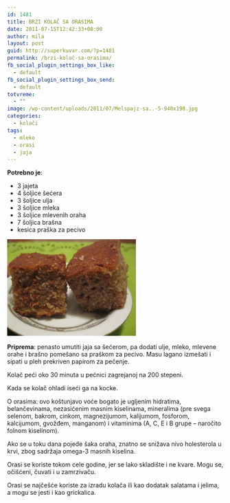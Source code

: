 ```yaml
---
id: 1481
title: BRZI KOLAČ SA ORASIMA
date: 2011-07-15T12:42:33+00:00
author: mila
layout: post
guid: http://superkuvar.com/?p=1481
permalink: /brzi-kolač-sa-orasima/
fb_social_plugin_settings_box_like:
  - default
fb_social_plugin_settings_box_send:
  - default
totvreme:
  - ""
image: /wp-content/uploads/2011/07/Melspajz-sa..-5-940x198.jpg
categories:
  - kolači
tags:
  - mleko
  - orasi
  - jaja
---
```

**Potrebno je**:

  * 3 jajeta
  * 4 šoljice šećera
  * 3 šoljice ulja
  * 3 šoljice mleka
  * 3 šoljice mlevenih oraha
  * 7 šoljica brašna
  * kesica praška za pecivo

<img class="alignnone size-medium wp-image-5761" src="/wp-content/uploads/2011/07/Melspajz-sa..-5-300x225.jpg" alt="Melspajz sa.. 5" width="300" height="225" /> 

**Priprema**: penasto umutiti jaja sa šećerom, pa dodati ulje, mleko, mlevene orahe i brašno pomešano sa praškom za pecivo. Masu lagano izmešati i sipati u pleh prekriven papirom za pečenje.

Kolač peći oko 30 minuta u pećnici zagrejanoj na 200 stepeni.

Kada se kolač ohladi iseći ga na kocke.

O orasima: ovo koštunjavo voće bogato je ugljenim hidratima, belančevinama, nezasićenim masnim kiselinama, mineralima (pre svega selenom, bakrom, cinkom, magnezijumom, kalijumom, fosforom, kalcijumom, gvožđem, manganom) i vitaminima (A, C, E i B grupe &#8211; naročito folnom kiselinom).

Ako se u toku dana pojede šaka oraha, znatno se snižava nivo holesterola u krvi, zbog sadržaja omega-3 masnih kiselina.

Orasi se koriste tokom cele godine, jer se lako skladište i ne kvare. Mogu se, očišćeni, čuvati i u zamrzivaču.

Orasi se najčešće koriste za izradu kolača ili kao dodatak salatama i jelima, a mogu se jesti i kao grickalica.